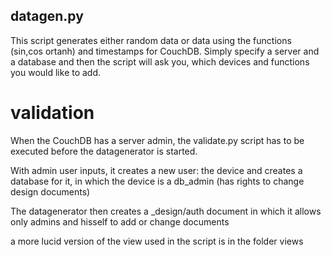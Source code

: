## datagen.py 
This script generates either random data or data using the functions (sin,cos ortanh) and timestamps for CouchDB. Simply specify a server and a database and then the script will ask you, which devices and functions you would like to add.

# validation

When the CouchDB has a server admin, the validate.py script has to be executed before the datagenerator is started.

With admin user inputs, it creates a new user: the device and creates a database for it, in which the device is a db_admin (has rights to change design documents)

The datagenerator then creates a _design/auth document in which it allows only admins and hisself to add or change documents

a more lucid version of the view used in the script is in the folder views
